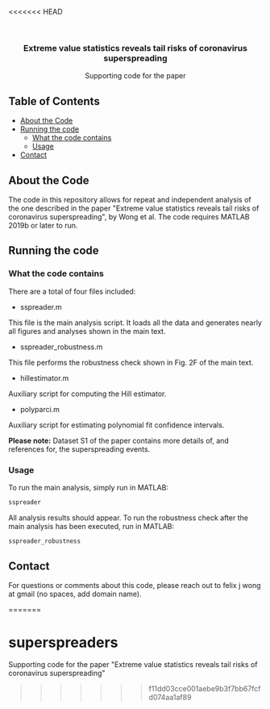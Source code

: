 <<<<<<< HEAD
<!--
*** Thanks for checking out this README Template. If you have a suggestion that would
*** make this better, please fork the repo and create a pull request or simply open
*** an issue with the tag "enhancement".
*** Thanks again! Now go create something AMAZING! :D
-->




<!-- PROJECT LOGO -->
<br />
<p align="center">

  <h3 align="center">Extreme value statistics reveals tail risks of coronavirus superspreading</h3>

  <p align="center">
    Supporting code for the paper
  </p>
</p>



<!-- TABLE OF CONTENTS -->
## Table of Contents

* [About the Code](#about-the-project)
* [Running the code](#running-the-code)
  * [What the code contains](#what-the-code-contains)
  * [Usage](#usage)
* [Contact](#contact)



<!-- ABOUT THE PROJECT -->
## About the Code

The code in this repository allows for repeat and independent analysis of the one described in the paper "Extreme value statistics reveals tail risks of coronavirus superspreading", by Wong et al. The code requires MATLAB 2019b or later to run. 

<!-- GETTING STARTED -->
## Running the code


### What the code contains

There are a total of four files included:

* sspreader.m
<p>
This file is the main analysis script. It loads all the data and generates nearly all figures and analyses shown in the main text.
</p>

* sspreader_robustness.m
<p>
This file performs the robustness check shown in Fig. 2F of the main text.
</p>

* hillestimator.m
<p>
Auxiliary script for computing the Hill estimator. 
</p>

* polyparci.m
<p>
Auxiliary script for estimating polynomial fit confidence intervals.
</p>

<p>
<b>Please note:</b> Dataset S1 of the paper contains more details of, and references for, the superspreading events.
</p>


### Usage

To run the main analysis, simply run in MATLAB:
```sh
sspreader
```
All analysis results should appear. To run the robustness check after the main analysis has been executed, run in MATLAB:
```sh
sspreader_robustness
```

<!-- CONTACT -->
## Contact

For questions or comments about this code, please reach out to felix j wong at gmail (no spaces, add domain name). 



=======
# superspreaders
Supporting code for the paper "Extreme value statistics reveals tail risks of coronavirus superspreading"
>>>>>>> f11dd03cce001aebe9b3f7bb67fcfd074aa1af89
